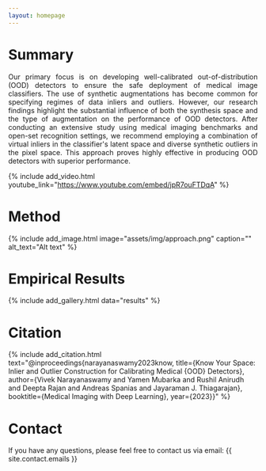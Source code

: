 ```yaml
---
layout: homepage
---
```


# Summary
<p align="justify">
Our primary focus is on developing well-calibrated out-of-distribution (OOD) detectors to ensure the safe deployment of medical image classifiers. The use of synthetic augmentations has become common for specifying regimes of data inliers and outliers. However, our research findings highlight the substantial influence of both the synthesis space and the type of augmentation on the performance of OOD detectors. After conducting an extensive study using medical imaging benchmarks and open-set recognition settings, we recommend employing a combination of virtual inliers in the classifier's latent space and diverse synthetic outliers in the pixel space. This approach proves highly effective in producing OOD detectors with superior performance.
</p>


{% include add_video.html 
    youtube_link="https://www.youtube.com/embed/jpR7ouFTDqA" 
%}


# Method

{% include add_image.html 
    image="assets/img/approach.png"
    caption="" 
    alt_text="Alt text" 
%}


<!-- <div style="font-size:18px">
  <ol type="a">
  <p align="justify">
  <li><strong>Training:</strong> Train the medical image classifier along with the appropriate calibration protocol i.e latent-space inliers & pixel-space outliers.</li>
  <li><strong>OOD Detection:</strong> Use an energy based OOD detector to distinguish between ID and OOD (Modality Shifts / Novel Classes) and compute the performance metrics for e.g., AUROC</li>
  </p>
</ol>
</div> -->


<!-- {% include add_image.html 
    image="assets/img/website-fig-teaser.png"
    caption="Examples of synthetic data generated using SiSTA. <strong>Please follow the link by clicking the image</strong> to access additional examples for different benchmarks and distribution shifts." 
    alt_text="Alt text" 
    link="https://icml-sista.github.io/"
    height="400"
%} -->



# Empirical Results


{% include add_gallery.html data="results" %}



# Citation

{% include add_citation.html text="@inproceedings{narayanaswamy2023know,
title={Know Your Space: Inlier and Outlier Construction for Calibrating Medical {OOD} Detectors},
author={Vivek Narayanaswamy and Yamen Mubarka and Rushil Anirudh and Deepta Rajan and Andreas Spanias and Jayaraman J. Thiagarajan},
booktitle={Medical Imaging with Deep Learning},
year={2023}}" %}


# Contact
If you have any questions, please feel free to contact us via email: {{ site.contact.emails }}
